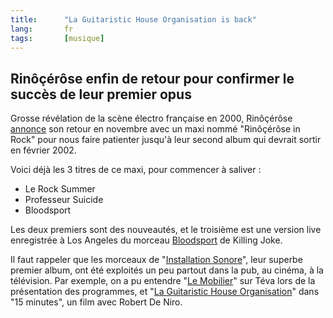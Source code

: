 ```yaml
--- 
title:      "La Guitaristic House Organisation is back" 
lang:       fr 
tags:       [musique]
---
```


## Rinôçérôse enfin de retour pour confirmer le succès de leur premier opus

Grosse révélation de la scène électro française en 2000, Rinôçérôse [annonce](http://www.rinocerose.com/info/story23.html) son retour en novembre avec un maxi nommé "Rinôçérôse in Rock" pour nous faire patienter jusqu'à leur second album qui devrait sortir en février 2002.

Voici déjà les 3 titres de ce maxi, pour commencer à saliver :


- Le Rock Summer
- Professeur Suicide
- Bloodsport

Les deux premiers sont des nouveautés, et le troisième est une version live enregistrée à Los Angeles du morceau [Bloodsport](http://www.amazon.com/exec/obidos/clipserve/B000003S1I001004/107-5048265-4270920) de Killing Joke.

Il faut rappeler que les morceaux de "[Installation Sonore](http://www.amazon.com/exec/obidos/ASIN/B00004RCXP/phpheaven)", leur superbe premier album, ont été exploités un peu partout dans la pub, au cinéma, à la télévision. Par exemple, on a pu entendre "[Le Mobilier](http://www.amazon.com/exec/obidos/clipserve/B00004RCXP001004/107-5048265-4270920)" sur Téva lors de la présentation des programmes, et "[La Guitaristic House Organisation](http://www.amazon.com/exec/obidos/clipserve/B00004RCXP001001/107-5048265-4270920)" dans "15 minutes", un film avec Robert De Niro.
